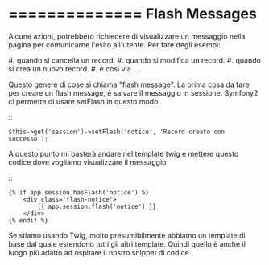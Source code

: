 ==============
Flash Messages
==============

Alcune azioni, potrebbero richiedere di visualizzare un messaggio nella pagina
per comunicarne l'esito all'utente. Per fare degli esempi:

#. quando si cancella un record.
#. quando si modifica un record.
#. quando si crea un nuovo record.
#. e così via ...

Questo genere di cose si chiama "flash message". La prima cosa da fare per
creare un flash message, è salvare il messaggio in sessione. Symfony2 ci
permette di usare setFlash in questo modo.

::

    $this->get('session')->setFlash('notice', 'Record creato con successo');

A questo punto mi basterà andare nel template twig e mettere questo codice 
dove vogliamo visualizzare il messaggio

:: 

    {% if app.session.hasFlash('notice') %}
        <div class="flash-notice">
            {{ app.session.flash('notice') }}
        </div>
    {% endif %}


Se stiamo usando Twig, molto presumibilmente abbiamo un template di base dal
quale estendono tutti gli altri template. Quindi quello è anche il luogo più
adatto ad ospitare il nostro snippet di codice.